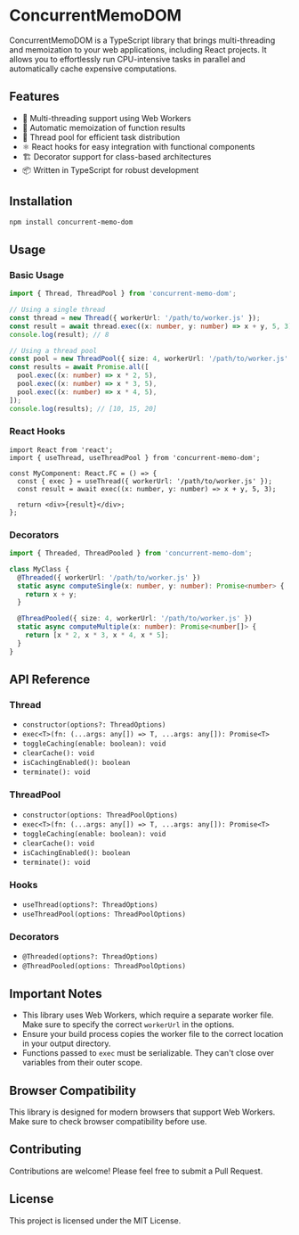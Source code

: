 # ConcurrentMemoDOM

ConcurrentMemoDOM is a TypeScript library that brings multi-threading and memoization to your web applications, including React projects. It allows you to effortlessly run CPU-intensive tasks in parallel and automatically cache expensive computations.

## Features

- 🚀 Multi-threading support using Web Workers
- 🧠 Automatic memoization of function results
- 🧵 Thread pool for efficient task distribution
- ⚛️ React hooks for easy integration with functional components
- 🏗️ Decorator support for class-based architectures
- 📦 Written in TypeScript for robust development

## Installation

```bash
npm install concurrent-memo-dom
```

## Usage

### Basic Usage

```typescript
import { Thread, ThreadPool } from 'concurrent-memo-dom';

// Using a single thread
const thread = new Thread({ workerUrl: '/path/to/worker.js' });
const result = await thread.exec((x: number, y: number) => x + y, 5, 3);
console.log(result); // 8

// Using a thread pool
const pool = new ThreadPool({ size: 4, workerUrl: '/path/to/worker.js' });
const results = await Promise.all([
  pool.exec((x: number) => x * 2, 5),
  pool.exec((x: number) => x * 3, 5),
  pool.exec((x: number) => x * 4, 5),
]);
console.log(results); // [10, 15, 20]
```

### React Hooks

```tsx
import React from 'react';
import { useThread, useThreadPool } from 'concurrent-memo-dom';

const MyComponent: React.FC = () => {
  const { exec } = useThread({ workerUrl: '/path/to/worker.js' });
  const result = await exec((x: number, y: number) => x + y, 5, 3);
  
  return <div>{result}</div>;
};
```

### Decorators

```typescript
import { Threaded, ThreadPooled } from 'concurrent-memo-dom';

class MyClass {
  @Threaded({ workerUrl: '/path/to/worker.js' })
  static async computeSingle(x: number, y: number): Promise<number> {
    return x + y;
  }

  @ThreadPooled({ size: 4, workerUrl: '/path/to/worker.js' })
  static async computeMultiple(x: number): Promise<number[]> {
    return [x * 2, x * 3, x * 4, x * 5];
  }
}
```

## API Reference

### Thread

- `constructor(options?: ThreadOptions)`
- `exec<T>(fn: (...args: any[]) => T, ...args: any[]): Promise<T>`
- `toggleCaching(enable: boolean): void`
- `clearCache(): void`
- `isCachingEnabled(): boolean`
- `terminate(): void`

### ThreadPool

- `constructor(options: ThreadPoolOptions)`
- `exec<T>(fn: (...args: any[]) => T, ...args: any[]): Promise<T>`
- `toggleCaching(enable: boolean): void`
- `clearCache(): void`
- `isCachingEnabled(): boolean`
- `terminate(): void`

### Hooks

- `useThread(options?: ThreadOptions)`
- `useThreadPool(options: ThreadPoolOptions)`

### Decorators

- `@Threaded(options?: ThreadOptions)`
- `@ThreadPooled(options: ThreadPoolOptions)`

## Important Notes

- This library uses Web Workers, which require a separate worker file. Make sure to specify the correct `workerUrl` in the options.
- Ensure your build process copies the worker file to the correct location in your output directory.
- Functions passed to `exec` must be serializable. They can't close over variables from their outer scope.

## Browser Compatibility

This library is designed for modern browsers that support Web Workers. Make sure to check browser compatibility before use.

## Contributing

Contributions are welcome! Please feel free to submit a Pull Request.

## License

This project is licensed under the MIT License.